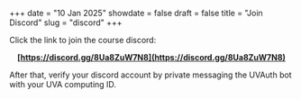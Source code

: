 +++
date = "10 Jan 2025"
showdate = false
draft = false
title = "Join Discord"
slug = "discord"
+++

Click the link to join the course discord:
<center>
<b>

[https://discord.gg/8Ua8ZuW7N8](https://discord.gg/8Ua8ZuW7N8)
</b>
</center>

After that, verify your discord account by private messaging the UVAuth bot with your UVA computing ID.
